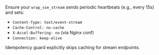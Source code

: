 Ensure your `wrap_sse_stream` sends periodic heartbeats (e.g., every 15s) and sets:
- `Content-Type: text/event-stream`
- `Cache-Control: no-cache`
- `X-Accel-Buffering: no` (via Nginx conf)
- `Connection: keep-alive`

Idempotency guard explicitly skips caching for stream endpoints.
